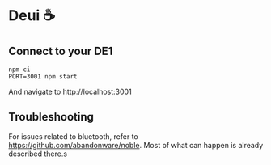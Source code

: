# Deui ☕️

## Connect to your DE1

```
npm ci
PORT=3001 npm start
```

And navigate to http://localhost:3001

## Troubleshooting

For issues related to bluetooth, refer to https://github.com/abandonware/noble. Most of what can happen is already described there.s
